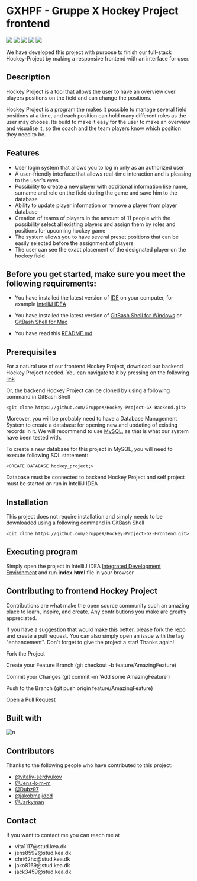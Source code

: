 # GXHPF - Gruppe X Hockey Project frontend 

![](https://img.shields.io/github/repo-size/GruppeX/Hockey-Project-GX-Frontend)
![](https://img.shields.io/github/contributors/GruppeX/Hockey-Project-GX-Frontend)
![](https://img.shields.io/github/stars/GruppeX/Hockey-Project-GX-Frontend) 
![](https://img.shields.io/github/forks/GruppeX/Hockey-Project-GX-Frontend) 
![](https://img.shields.io/github/issues/GruppeX/Hockey-Project-GX-Frontend)


We have developed this project with purpose to finish our full-stack Hockey-Project
by making a responsive frontend with an interface for user.

## Description

Hockey Project is a tool that allows the user to have an overview over players
positions on the field and can change the positions.

Hockey Project is a program the makes it possible to manage several field
 positions at a time, and each position can hold  many different roles as
 the user may choose. Its build to make it easy for the user to make an
 overview and visualise it, so the coach and the team players know which
 position they need to be.
 
 
 ## Features


- User login system that allows you to log in only as an authorized user 
- A user-friendly interface that allows real-time interaction and is pleasing
 to the user's eyes
- Possibility to create a new player with additional information like
name, surname and role on the field during the game and save him
to the database
- Ability to update player information or remove a player from player database
- Creation of teams of players in the amount of 11 people with the possibility
select all existing players and assign them by roles and positions for
upcoming hockey game
- The system allows you to have several preset positions that can be easily selected
before the assignment of players
- The user can see the exact placement of the designated player on the hockey field





 ## Before you get started, make sure you meet the following requirements:

* You have installed the latest version of [IDE](https://en.wikipedia.org/wiki/Integrated_development_environment) on your computer, for example [IntelliJ IDEA](https://www.jetbrains.com/idea/)

* You have installed the latest version of [GitBash Shell for Windows](https://gitforwindows.org) or [GitBash Shell for Mac](https://downloads.digitaltrends.com/git/mac)


* You have read this [README.md](https://github.com/GruppeX/Hockey-Project-GX-Frontend/README.md)
 
 
 
 
## Prerequisites 

For a natural use of our frontend Hockey Project, download our backend Hockey Project needed.
You can navigate to it by pressing on the following [link](https://github.com/GruppeX/Hockey-Project-GX-Backend)

Or, the backend Hockey Project can be cloned by using a following command in GitBash Shell

```
<git clone https://github.com/GruppeX/Hockey-Project-GX-Backend.git>
```

Moreover, you will be probably need to have a Database Management System to create a database
for opening new and updating of existing records in it. We will recommend
to use [MySQL](https://www.mysql.com/downloads/), as that is what our system have been tested with.

To create a new database for this project in MySQL, you will need to execute following SQL statement:
```
<CREATE DATABASE hockey_project;>
```

Database must be connected to backend Hockey Project and self project must be started an run in IntelliJ IDEA




## Installation 

This project does not require installation and simply needs to be downloaded using a following command in GitBash Shell

```
<git clone https://github.com/GruppeX/Hockey-Project-GX-Frontend.git>
```
 
 
## Executing program

Simply open the project in IntelliJ IDEA [Integrated Development Environment](https://uk.wikipedia.org/wiki/IDE)
and run <b>index.html</b> file in your browser
 
 
 
 ## Contributing to frontend Hockey Project
Contributions are what make the open source community such an amazing place to learn, inspire, and create. Any contributions you make are greatly appreciated.

If you have a suggestion that would make this better, please fork the repo and create a pull request. You can also simply open an issue with the tag "enhancement". Don't forget to give the project a star! Thanks again!

Fork the Project

Create your Feature Branch (git checkout -b feature/AmazingFeature)

Commit your Changes (git commit -m 'Add some AmazingFeature')

Push to the Branch (git push origin feature/AmazingFeature)

Open a Pull Request
 
 
## Built with

![n](https://p.kindpng.com/picc/s/23-237439_html-css-js-bootstrap-hd-png-download.png)

 
## Contributors

<p>Thanks to the following people who have contributed to this project:</p>
<ul>
  <li>
    <a href="https://github.com/vitaliy-serdyukov">@vitaliy-serdyukov</a>
  <li>
    <a href="https://github.com/Jens-k-m-m">@Jens-k-m-m</a>
  </li>
  <li>
    <a href="https://github.com/Dubz97">@Dubz97</a>
  </li>
  <li>
    <a href="https://github.com/jakobmajiddd">@jakobmajiddd</a>
  </li>
  <li>
    <a href="https://github.com/Jarkyman">@Jarkyman</a>
  </li>
</ul>

## Contact

<p>If you want to contact me you can reach me at</p>
<ul>
  <li>vita1117@stud.kea.dk</li>
  <li>jens8592@stud.kea.dk</li>
  <li>chri62hc@stud.kea.dk</li>
  <li>jako8169@stud.kea.dk</li>
  <li>jack3459@stud.kea.dk</li>
</ul>
